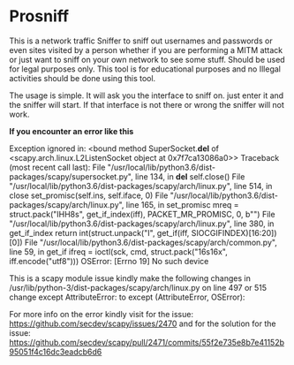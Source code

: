# Prosniff
This is a network traffic Sniffer to sniff out usernames and passwords or even sites visited by a person whether if you are performing a MITM attack or just want to sniff on your own network to see some stuff. Should be used for legal purposes only. This tool is for educational purposes and no Illegal activities should be done using this tool.


The usage is simple. 
It will ask you the interface to sniff on. just enter it and the sniffer will start. If that interface is not there or wrong the sniffer will not work.

**If you encounter an error like this**

Exception ignored in: <bound method SuperSocket.__del__ of <scapy.arch.linux.L2ListenSocket object at 0x7f7ca13086a0>>
Traceback (most recent call last):
  File "/usr/local/lib/python3.6/dist-packages/scapy/supersocket.py", line 134, in __del__
    self.close()
  File "/usr/local/lib/python3.6/dist-packages/scapy/arch/linux.py", line 514, in close
    set_promisc(self.ins, self.iface, 0)
  File "/usr/local/lib/python3.6/dist-packages/scapy/arch/linux.py", line 165, in set_promisc
    mreq = struct.pack("IHH8s", get_if_index(iff), PACKET_MR_PROMISC, 0, b"")
  File "/usr/local/lib/python3.6/dist-packages/scapy/arch/linux.py", line 380, in get_if_index
    return int(struct.unpack("I", get_if(iff, SIOCGIFINDEX)[16:20])[0])
  File "/usr/local/lib/python3.6/dist-packages/scapy/arch/common.py", line 59, in get_if
    ifreq = ioctl(sck, cmd, struct.pack("16s16x", iff.encode("utf8")))
OSError: [Errno 19] No such device

This is a scapy module issue 
kindly make the following changes in 
/usr/lib/python-3/dist-packages/scapy/arch/linux.py
on line 497 or 515 
change  except AttributeError: to except (AttributeError, OSError):


For more info on the error kindly visit 
for the issue: 
  https://github.com/secdev/scapy/issues/2470
and for the solution for the issue: 
  https://github.com/secdev/scapy/pull/2471/commits/55f2e735e8b7e41152b95051f4c16dc3eadcb6d6
